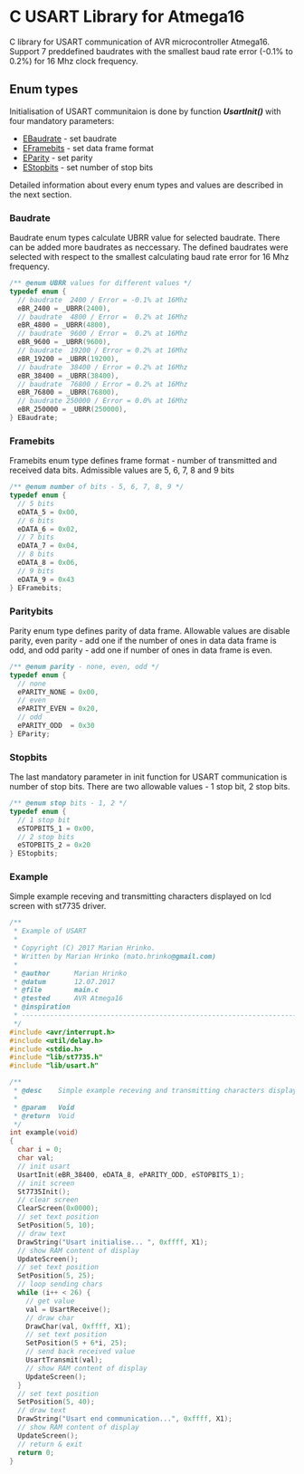 # C USART Library for Atmega16

C library for USART communication of AVR microcontroller Atmega16. Support 7 preddefined baudrates with the smallest baud rate error (-0.1% to 0.2%) for 16 Mhz clock frequency.

## Enum types

Initialisation of USART communitaion is done by function <i><b>UsartInit()</b></i> with four mandatory parameters:
- [EBaudrate](#baudrate) - set baudrate
- [EFramebits](#framebits) - set data frame format
- [EParity](#paritybits) - set parity
- [EStopbits](#stopbits) - set number of stop bits

Detailed information about every enum types and values are described in the next section.
### Baudrate
Baudrate enum types calculate UBRR value for selected baudrate. There can be added more baudrates as neccessary. The defined baudrates were selected with respect to the smallest calculating baud rate error for 16 Mhz frequency. 
```c
/** @enum UBRR values for different values */
typedef enum {
  // baudrate  2400 / Error = -0.1% at 16Mhz
  eBR_2400 = _UBRR(2400),
  // baudrate  4800 / Error =  0.2% at 16Mhz
  eBR_4800 = _UBRR(4800),
  // baudrate  9600 / Error =  0.2% at 16Mhz
  eBR_9600 = _UBRR(9600),
  // baudrate  19200 / Error = 0.2% at 16Mhz
  eBR_19200 = _UBRR(19200),
  // baudrate  38400 / Error = 0.2% at 16Mhz
  eBR_38400 = _UBRR(38400),
  // baudrate  76800 / Error = 0.2% at 16Mhz
  eBR_76800 = _UBRR(76800),
  // baudrate 250000 / Error = 0.0% at 16Mhz
  eBR_250000 = _UBRR(250000),
} EBaudrate;
```
### Framebits
Framebits enum type defines frame format - number of transmitted and received data bits. Admissible values are 5, 6, 7, 8 and 9 bits
```c
/** @enum number of bits - 5, 6, 7, 8, 9 */
typedef enum {
  // 5 bits
  eDATA_5 = 0x00,
  // 6 bits
  eDATA_6 = 0x02,
  // 7 bits
  eDATA_7 = 0x04,
  // 8 bits
  eDATA_8 = 0x06,
  // 9 bits
  eDATA_9 = 0x43
} EFramebits;
```
### Paritybits
Parity enum type defines parity of data frame. Allowable values are disable parity, even parity - add one if the number of ones in data data frame is odd, and odd parity - add one if number of ones in data frame is even.
```c
/** @enum parity - none, even, odd */
typedef enum {
  // none
  ePARITY_NONE = 0x00,
  // even
  ePARITY_EVEN = 0x20,
  // odd
  ePARITY_ODD  = 0x30
} EParity;
```
### Stopbits
The last mandatory parameter in init function for USART communication is number of stop bits. There are two allowable values - 1 stop bit, 2 stop bits.
```c
/** @enum stop bits - 1, 2 */
typedef enum {
  // 1 stop bit
  eSTOPBITS_1 = 0x00,
  // 2 stop bits
  eSTOPBITS_2 = 0x20
} EStopbits;
```
### Example
Simple example receving and transmitting characters displayed on lcd screen with st7735 driver.
```c
/** 
 * Example of USART
 *
 * Copyright (C) 2017 Marian Hrinko.
 * Written by Marian Hrinko (mato.hrinko@gmail.com)
 *
 * @author      Marian Hrinko
 * @datum       12.07.2017
 * @file        main.c
 * @tested      AVR Atmega16
 * @inspiration 
 * ----------------------------------------------------------------------------------
 */
#include <avr/interrupt.h>
#include <util/delay.h>
#include <stdio.h>
#include "lib/st7735.h"
#include "lib/usart.h"

/**
 * @desc    Simple example receving and transmitting characters displayed on lcd screen with st7735 driver.
 *
 * @param   Void
 * @return  Void
 */
int example(void)
{
  char i = 0;
  char val;
  // init usart
  UsartInit(eBR_38400, eDATA_8, ePARITY_ODD, eSTOPBITS_1);
  // init screen
  St7735Init();
  // clear screen
  ClearScreen(0x0000);
  // set text position
  SetPosition(5, 10);
  // draw text
  DrawString("Usart initialise... ", 0xffff, X1);
  // show RAM content of display
  UpdateScreen();
  // set text position
  SetPosition(5, 25);
  // loop sending chars
  while (i++ < 26) {
    // get value
    val = UsartReceive();
    // draw char
    DrawChar(val, 0xffff, X1);
    // set text position
    SetPosition(5 + 6*i, 25);
    // send back received value
    UsartTransmit(val);
    // show RAM content of display
    UpdateScreen();
  }
  // set text position
  SetPosition(5, 40);
  // draw text
  DrawString("Usart end communication...", 0xffff, X1);
  // show RAM content of display 
  UpdateScreen();
  // return & exit
  return 0;
}
```
